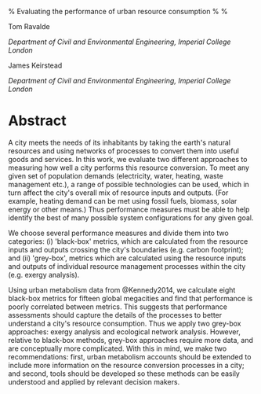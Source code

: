% Evaluating the performance of urban resource consumption
%
%

Tom Ravalde

*Department of Civil and Environmental Engineering, Imperial College London*

James Keirstead

*Department of Civil and Environmental Engineering, Imperial College London*

# Abstract

A city meets the needs of its inhabitants by taking the earth's natural resources and using networks of processes to convert them into useful goods and services. In this work, we evaluate two different approaches to measuring how well a city performs this resource conversion. To meet any given set of population demands (electricity, water, heating, waste management etc.), a range of possible technologies can be used, which in turn affect the city's overall mix of resource inputs and outputs. (For example, heating demand can be met using fossil fuels, biomass, solar energy or other means.) Thus performance measures must be able to help identify the best of many possible system configurations for any given goal.

We choose several performance measures and divide them into two categories: (i) 'black-box' metrics, which are calculated from the resource inputs and outputs crossing the city's boundaries (e.g. carbon footprint); and (ii) 'grey-box', metrics which are calculated using the resource inputs and outputs of individual resource management processes within the city (e.g. exergy analysis).

Using urban metabolism data from @Kennedy2014, we calculate eight black-box metrics for fifteen global megacities and find that performance is poorly correlated between metrics. This suggests that performance assessments should capture the details of the processes to better understand a city's resource consumption. Thus we apply two grey-box approaches: exergy analysis and ecological network analysis. However, relative to black-box methods, grey-box approaches require more data, and are conceptually more complicated. With this in mind, we make two recommendations: first, urban metabolism accounts should be extended to include more information on the resource conversion processes in a city; and second, tools should be developed so these methods can be easily understood and applied by relevant decision makers.
